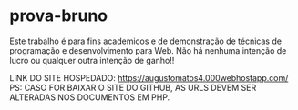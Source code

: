 # prova-bruno

Este trabalho é para fins academicos e de demonstração de técnicas de programação e desenvolvimento para Web. Não há nenhuma intenção de lucro ou qualquer outra intenção de ganho!!


LINK DO SITE HOSPEDADO: https://augustomatos4.000webhostapp.com/
PS: CASO FOR BAIXAR O SITE DO GITHUB, AS URLS DEVEM SER ALTERADAS NOS DOCUMENTOS EM PHP.
